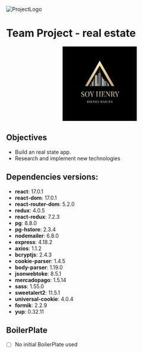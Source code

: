 ![ProjectLogo](https://ganadoresinversionesbienesraices.com/wp-content/uploads/2022/05/Bienes_Rai%CC%81ces-Sectores_GIBR.jpeg)

# Team Project - real estate

<p align="center">
  <img height="200" src="./project.jpg" />
</p>

## Objectives

- Build an real state app.
- Research and implement new technologies

## Dependencies versions:

- __react__: 17.0.1
- __react-dom__: 17.0.1
- __react-router-dom__: 5.2.0
- __redux__: 4.0.5
- __react-redux__: 7.2.3
- __pg__: 8.8.0
- __pg-hstore__: 2.3.4
- __nodemailer__: 6.8.0
- __express__: 4.18.2
- __axios__: 1.1.2
- __bcryptjs__: 2.4.3
- __cookie-parser__: 1.4.5
- __body-parser__: 1.19.0
- __jsonwebtoke__: 8.5.1
- __mercadopago__: 1.5.14
- __sass__: 1.55.0
- __sweetalert2__: 11.5.1
- __universal-cookie__: 4.0.4
- __formik__: 2.2.9
- __yup__: 0.32.11

## BoilerPlate

- [ ] No initial BoilerPlate used
